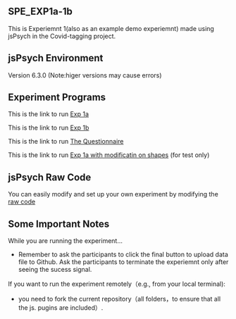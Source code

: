 SPE_EXP1a-1b
---
This is Experiemnt 1(also as an example demo experiemnt) made using jsPsych in the Covid-tagging project. 

jsPsych Environment 
---
Version 6.3.0 (Note:higer versions may cause errors)

Experiment Programs
---
This is the link to run [Exp 1a](https://helenliu0609.github.io/SPE_covid_exp1_formal/examples/SPE_covid_exp1a.html)

This is the link to run [Exp 1b](https://helenliu0609.github.io/SPE_covid_exp1_formal/examples/SPE_covid_exp1b.html)

This is the link to run [The Questionnaire](https://helenliu0609.github.io/SPE_covid_exp1_formal/examples/SPE_covid_Questionnaire.html)

This is the link to run [Exp 1a with modificatin on shapes](https://helenliu0609.github.io/SPE_covid_exp1_formal/examples/SPE_covid_exp1a_change_shapes.html) (for test only)

jsPsych Raw Code
---
You can easily modify and set up your own experiment by modifying the [raw code ](/examples) 

Some Important Notes
---
While you are running the experiment...

- Remember to ask the participants to click the final button to upload data file to Github. Ask the participants to terminate the experiemnt only after seeing the sucess signal.

If you want to run the experiment remotely（e.g., from your local terminal):

- you need to fork the current repository（all folders，to ensure that all the js. pugins are included）. 
